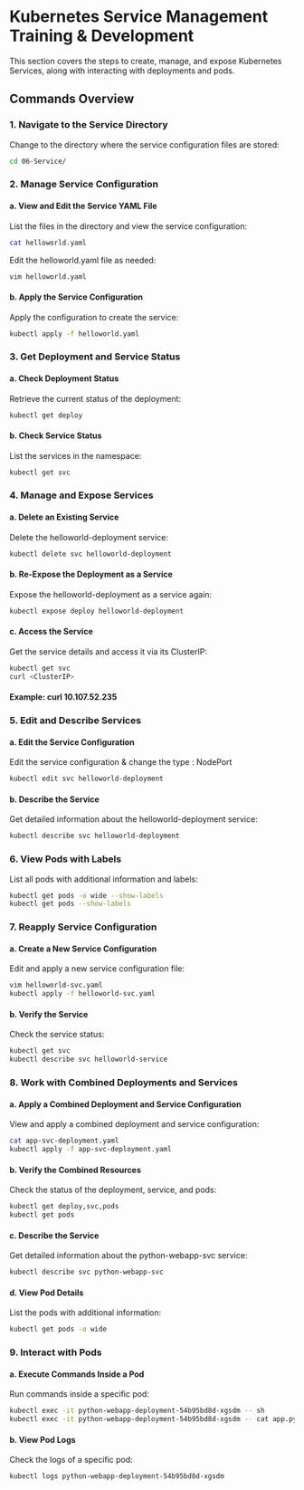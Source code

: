 # Kubernetes Service Management Training & Development

This section covers the steps to create, manage, and expose Kubernetes Services, along with interacting with deployments and pods.

## Commands Overview

### 1. Navigate to the Service Directory

Change to the directory where the service configuration files are stored:

```bash
cd 06-Service/
```

### 2. Manage Service Configuration
#### a. View and Edit the Service YAML File

List the files in the directory and view the service configuration:

```bash
cat helloworld.yaml
```
Edit the helloworld.yaml file as needed:

```bash
vim helloworld.yaml
```
#### b. Apply the Service Configuration

Apply the configuration to create the service:

```bash
kubectl apply -f helloworld.yaml
```
### 3. Get Deployment and Service Status
#### a. Check Deployment Status

Retrieve the current status of the deployment:

```bash
kubectl get deploy
```
#### b. Check Service Status

List the services in the namespace:

```bash
kubectl get svc
```

### 4. Manage and Expose Services
#### a. Delete an Existing Service

Delete the helloworld-deployment service:

```bash
kubectl delete svc helloworld-deployment
```
#### b. Re-Expose the Deployment as a Service

Expose the helloworld-deployment as a service again:

```bash
kubectl expose deploy helloworld-deployment
```
#### c. Access the Service

Get the service details and access it via its ClusterIP:

```bash
kubectl get svc
curl <ClusterIP>
```
#### Example: curl 10.107.52.235

### 5. Edit and Describe Services
#### a. Edit the Service Configuration

Edit the service configuration & change the type : NodePort

```bash
kubectl edit svc helloworld-deployment
```
#### b. Describe the Service

Get detailed information about the helloworld-deployment service:

```bash
kubectl describe svc helloworld-deployment
```
### 6. View Pods with Labels

List all pods with additional information and labels:

```bash
kubectl get pods -o wide --show-labels
kubectl get pods --show-labels
```

### 7. Reapply Service Configuration
#### a. Create a New Service Configuration

Edit and apply a new service configuration file:

```bash
vim helloworld-svc.yaml
kubectl apply -f helloworld-svc.yaml
```
#### b. Verify the Service

Check the service status:

```bash
kubectl get svc
kubectl describe svc helloworld-service
```
### 8. Work with Combined Deployments and Services
#### a. Apply a Combined Deployment and Service Configuration

View and apply a combined deployment and service configuration:

```bash
cat app-svc-deployment.yaml
kubectl apply -f app-svc-deployment.yaml
```
#### b. Verify the Combined Resources

Check the status of the deployment, service, and pods:

```bash
kubectl get deploy,svc,pods
kubectl get pods
```
#### c. Describe the Service

Get detailed information about the python-webapp-svc service:

```bash
kubectl describe svc python-webapp-svc
```
#### d. View Pod Details

List the pods with additional information:

```bash
kubectl get pods -o wide
```
### 9. Interact with Pods
#### a. Execute Commands Inside a Pod

Run commands inside a specific pod:

```bash
kubectl exec -it python-webapp-deployment-54b95bd8d-xgsdm -- sh
kubectl exec -it python-webapp-deployment-54b95bd8d-xgsdm -- cat app.py
```
#### b. View Pod Logs

Check the logs of a specific pod:

```bash
kubectl logs python-webapp-deployment-54b95bd8d-xgsdm
```

